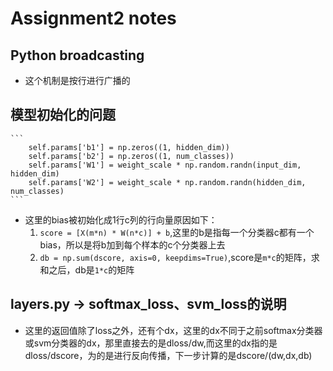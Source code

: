 # Assignment2 notes

## Python broadcasting

- 这个机制是按行进行广播的

## 模型初始化的问题

	```
		self.params['b1'] = np.zeros((1, hidden_dim))
		self.params['b2'] = np.zeros((1, num_classes))
		self.params['W1'] = weight_scale * np.random.randn(input_dim, hidden_dim)
		self.params['W2'] = weight_scale * np.random.randn(hidden_dim, num_classes)
	```
- 这里的bias被初始化成1行c列的行向量原因如下：
	1. `score = [X(m*n) * W(n*c)] + b`,这里的b是指每一个分类器c都有一个bias，所以是将b加到每个样本的c个分类器上去
	2. `db = np.sum(dscore, axis=0, keepdims=True)`,score是`m*c`的矩阵，求和之后，db是`1*c`的矩阵

## layers.py -> softmax_loss、svm_loss的说明

- 这里的返回值除了loss之外，还有个dx，这里的dx不同于之前softmax分类器或svm分类器的dx，那里直接去的是dloss/dw,而这里的dx指的是dloss/dscore，为的是进行反向传播，下一步计算的是dscore/(dw,dx,db)
